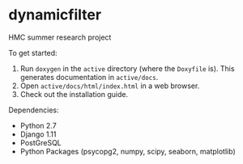 # dynamicfilter

HMC summer research project

To get started: 
1. Run `doxygen` in the `active` directory (where the `Doxyfile` is). This generates documentation in `active/docs`. 
1. Open `active/docs/html/index.html` in a web browser.
1. Check out the installation guide.

Dependencies:
- Python 2.7
- Django 1.11
- PostGreSQL
- Python Packages (psycopg2, numpy, scipy, seaborn, matplotlib)
